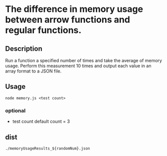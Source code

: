 # The difference in memory usage between arrow functions and regular functions.
## Description
Run a function a specified number of times and take the average of memory usage. Perform this measurement 10 times and output each value in an array format to a JSON file.
## Usage
```
node memory.js <test count>
```
### optional
- test count
default count = 3

## dist
```
./memoryUsageResults_${randomNum}.json
```
